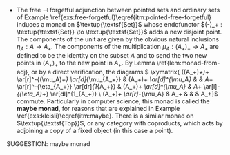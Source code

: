 -  The free $\dashv$ forgetful adjunction between pointed sets and ordinary sets of Example \ref{exs:free-forgetful}\eqref{itm:pointed-free-forgetful} induces a monad on $\textup{\textsf{Set}}$ whose endofunctor $(-)_+ : \textup{\textsf{Set}} \to \textup{\textsf{Set}}$ adds a new disjoint point. The components of the unit are given by the obvious natural inclusions $\eta_A : A \to A_+$. The components of the multiplication $\mu_A : (A_+)_+ \to A_+$ are defined to be the identity on the subset $A$ and to send the two new points in $(A_+)_+$ to the new point in $A_+$. By Lemma \ref{lem:monad-from-adj}, or by a direct verification, the diagrams
$ \xymatrix{ ((A_+)_+)_+ \ar[r]^-{(\mu_A)_+} \ar[d]_{\mu_{A_+}} & (A_+)_+ \ar[d]^{\mu_A} & & A_+ \ar[r]^-{\eta_{A_+}} \ar[dr]_{1_{A_+}} & (A_+)_+ \ar[d]^{\mu_A} & A_+ \ar[l]_-{(\eta_A)_+} \ar[dl]^{1_{A_+}} \\ (A_+)_+ \ar[r]_-{\mu_A} & A_+ & & & A_+}$ commute. Particularly in computer science, this monad is called the **maybe monad**, for reasons that are explained in Example \ref{exs:kleisli}\eqref{itm:maybe}. There is a similar monad on $\textup{\textsf{Top}}$, or any category with coproducts, which acts by adjoining a copy of a fixed object (in this case a point).

SUGGESTION: maybe monad